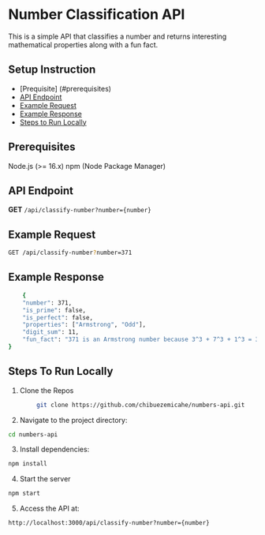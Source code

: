 # Number Classification API

This is a simple API that classifies a number and returns interesting mathematical properties along with a fun fact.

## Setup Instruction
- [Prequisite] (#prerequisites)
- [API Endpoint](#api-endpoint)
- [Example Request](#example-request)
- [Example Response](#example-response)
- [Steps to Run Locally](#steps-to-run-locally)

## Prerequisites
Node.js (>= 16.x)
npm (Node Package Manager)

## API Endpoint

**GET** `/api/classify-number?number={number}`

## Example Request

```bash
GET /api/classify-number?number=371

```
## Example Response
``` bash
    {
    "number": 371,
    "is_prime": false,
    "is_perfect": false,
    "properties": ["Armstrong", "Odd"],
    "digit_sum": 11,
    "fun_fact": "371 is an Armstrong number because 3^3 + 7^3 + 1^3 = 371"
}

```
## Steps To Run Locally
   1. Clone the Repos

``` bash
        git clone https://github.com/chibuezemicahe/numbers-api.git
```
2. Navigate to the project directory:
``` bash
cd numbers-api
```
3. Install dependencies:
```bash
npm install
```
4. Start the server
```bash
npm start
```
5. Access the API at:
```bash
http://localhost:3000/api/classify-number?number={number}
```


